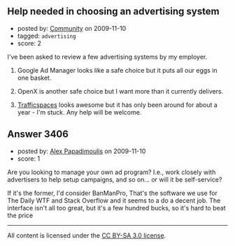 ## Help needed in choosing an advertising system

- posted by: [Community](https://stackexchange.com/users/-1/-1-community) on 2009-11-10
- tagged: `advertising`
- score: 2

I've been asked to review a few advertising systems by my employer.

1. Google Ad Manager looks like a safe choice but it puts all our eggs in one basket.

2. OpenX is another safe choice but I want more than it currently delivers.

3. [Trafficspaces][1] looks awesome but it has only been around for about a year - 
I'm stuck. Any help will be welcome.

  [1]: http://www.trafficspaces.com/tour/


## Answer 3406

- posted by: [Alex Papadimoulis](https://stackexchange.com/users/-1/123-alex-papadimoulis) on 2009-11-10
- score: 1

Are you looking to manage your own ad program? I.e., work closely with advertisers to help setup campaigns, and so on... or will it be self-service?

If it's the former, I'd consider BanManPro, That's the software we use for The Daily WTF and Stack Overflow and it seems to a do a decent job. The interface isn't all too great, but it's a few hundred bucks, so it's hard to beat the price



---

All content is licensed under the [CC BY-SA 3.0 license](https://creativecommons.org/licenses/by-sa/3.0/).
